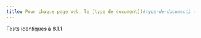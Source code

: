```yaml
---
title: Pour chaque page web, le [type de document](#type-de-document) (balise `doctype`) est-il valide ?
---
```


Tests identiques à 8.1.1